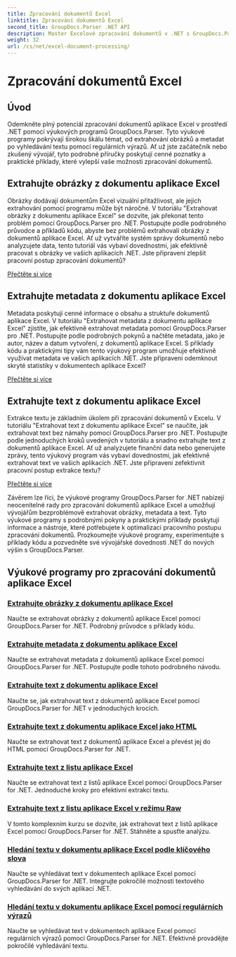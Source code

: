```yaml
---
title: Zpracování dokumentů Excel
linktitle: Zpracování dokumentů Excel
second_title: GroupDocs.Parser .NET API
description: Master Excelové zpracování dokumentů v .NET s GroupDocs.Parser. Naučte se efektivně extrahovat obrázky, metadata a text pomocí podrobných průvodců.
weight: 32
url: /cs/net/excel-document-processing/
---
```


# Zpracování dokumentů Excel

## Úvod

Odemkněte plný potenciál zpracování dokumentů aplikace Excel v prostředí .NET pomocí výukových programů GroupDocs.Parser. Tyto výukové programy pokrývají širokou škálu témat, od extrahování obrázků a metadat po vyhledávání textu pomocí regulárních výrazů. Ať už jste začátečník nebo zkušený vývojář, tyto podrobné příručky poskytují cenné poznatky a praktické příklady, které vylepší vaše možnosti zpracování dokumentů.

## Extrahujte obrázky z dokumentu aplikace Excel

Obrázky dodávají dokumentům Excel vizuální přitažlivost, ale jejich extrahování pomocí programu může být náročné. V tutoriálu "Extrahovat obrázky z dokumentu aplikace Excel" se dozvíte, jak překonat tento problém pomocí GroupDocs.Parser pro .NET. Postupujte podle podrobného průvodce a příkladů kódu, abyste bez problémů extrahovali obrázky z dokumentů aplikace Excel. Ať už vytváříte systém správy dokumentů nebo analyzujete data, tento tutoriál vás vybaví dovednostmi, jak efektivně pracovat s obrázky ve vašich aplikacích .NET. Jste připraveni zlepšit pracovní postup zpracování dokumentů?

[Přečtěte si více](./extract-images-from-excel-document/)

## Extrahujte metadata z dokumentu aplikace Excel

Metadata poskytují cenné informace o obsahu a struktuře dokumentů aplikace Excel. V tutoriálu "Extrahovat metadata z dokumentu aplikace Excel" zjistíte, jak efektivně extrahovat metadata pomocí GroupDocs.Parser pro .NET. Postupujte podle podrobných pokynů a načtěte metadata, jako je autor, název a datum vytvoření, z dokumentů aplikace Excel. S příklady kódu a praktickými tipy vám tento výukový program umožňuje efektivně využívat metadata ve vašich aplikacích .NET. Jste připraveni odemknout skryté statistiky v dokumentech aplikace Excel?

[Přečtěte si více](./extract-metadata-from-excel-document/)

## Extrahujte text z dokumentu aplikace Excel

Extrakce textu je základním úkolem při zpracování dokumentů v Excelu. V tutoriálu "Extrahovat text z dokumentu aplikace Excel" se naučíte, jak extrahovat text bez námahy pomocí GroupDocs.Parser pro .NET. Postupujte podle jednoduchých kroků uvedených v tutoriálu a snadno extrahujte text z dokumentů aplikace Excel. Ať už analyzujete finanční data nebo generujete zprávy, tento výukový program vás vybaví dovednostmi, jak efektivně extrahovat text ve vašich aplikacích .NET. Jste připraveni zefektivnit pracovní postup extrakce textu?

[Přečtěte si více](./extract-text-from-excel-document/)

Závěrem lze říci, že výukové programy GroupDocs.Parser for .NET nabízejí neocenitelné rady pro zpracování dokumentů aplikace Excel a umožňují vývojářům bezproblémově extrahovat obrázky, metadata a text. Tyto výukové programy s podrobnými pokyny a praktickými příklady poskytují informace a nástroje, které potřebujete k optimalizaci pracovního postupu zpracování dokumentů. Prozkoumejte výukové programy, experimentujte s příklady kódu a pozvedněte své vývojářské dovednosti .NET do nových výšin s GroupDocs.Parser.
## Výukové programy pro zpracování dokumentů aplikace Excel
### [Extrahujte obrázky z dokumentu aplikace Excel](./extract-images-from-excel-document/)
Naučte se extrahovat obrázky z dokumentů aplikace Excel pomocí GroupDocs.Parser for .NET. Podrobný průvodce s příklady kódu.
### [Extrahujte metadata z dokumentu aplikace Excel](./extract-metadata-from-excel-document/)
Naučte se extrahovat metadata z dokumentů aplikace Excel pomocí GroupDocs.Parser for .NET. Postupujte podle tohoto podrobného návodu.
### [Extrahujte text z dokumentu aplikace Excel](./extract-text-from-excel-document/)
Naučte se, jak extrahovat text z dokumentů aplikace Excel pomocí GroupDocs.Parser for .NET v jednoduchých krocích.
### [Extrahujte text z dokumentu aplikace Excel jako HTML](./extract-text-from-excel-document-as-html/)
Naučte se extrahovat text z dokumentů aplikace Excel a převést jej do HTML pomocí GroupDocs.Parser for .NET.
### [Extrahujte text z listu aplikace Excel](./extract-text-from-excel-sheet/)
Naučte se extrahovat text z listů aplikace Excel pomocí GroupDocs.Parser for .NET. Jednoduché kroky pro efektivní extrakci textu.
### [Extrahujte text z listu aplikace Excel v režimu Raw](./extract-text-from-excel-sheet-in-raw-mode/)
V tomto komplexním kurzu se dozvíte, jak extrahovat text z listů aplikace Excel pomocí GroupDocs.Parser for .NET. Stáhněte a spusťte analýzu.
### [Hledání textu v dokumentu aplikace Excel podle klíčového slova](./search-text-in-excel-document-by-keyword/)
Naučte se vyhledávat text v dokumentech aplikace Excel pomocí GroupDocs.Parser for .NET. Integrujte pokročilé možnosti textového vyhledávání do svých aplikací .NET.
### [Hledání textu v dokumentu aplikace Excel pomocí regulárních výrazů](./search-text-in-excel-document-by-regular-expression/)
Naučte se vyhledávat text v dokumentech aplikace Excel pomocí regulárních výrazů pomocí GroupDocs.Parser for .NET. Efektivně provádějte pokročilé vyhledávání textu.